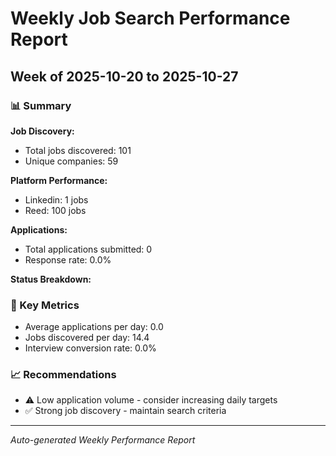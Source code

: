 # Weekly Job Search Performance Report
## Week of 2025-10-20 to 2025-10-27

### 📊 Summary

**Job Discovery:**
- Total jobs discovered: 101
- Unique companies: 59

**Platform Performance:**
- Linkedin: 1 jobs
- Reed: 100 jobs

**Applications:**
- Total applications submitted: 0
- Response rate: 0.0%

**Status Breakdown:**

### 🎯 Key Metrics

- Average applications per day: 0.0
- Jobs discovered per day: 14.4
- Interview conversion rate: 0.0%

### 📈 Recommendations

- ⚠️ Low application volume - consider increasing daily targets
- ✅ Strong job discovery - maintain search criteria

---
*Auto-generated Weekly Performance Report*